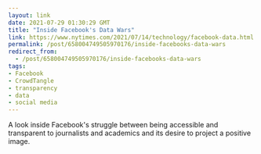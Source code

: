```yaml
---
layout: link
date: 2021-07-29 01:30:29 GMT
title: "Inside Facebook's Data Wars"
link: https://www.nytimes.com/2021/07/14/technology/facebook-data.html
permalink: /post/658004749505970176/inside-facebooks-data-wars
redirect_from: 
  - /post/658004749505970176/inside-facebooks-data-wars
tags:
- Facebook
- CrowdTangle
- transparency
- data
- social media
---
```

<p>A look inside Facebook's struggle between being accessible and transparent to journalists and academics and its desire to project a positive image.</p>